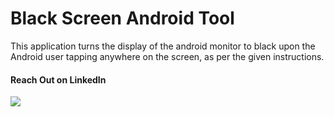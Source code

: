 # Black Screen Android Tool
This application turns the display of the android monitor to black upon the Android user tapping anywhere on the screen, as per the given instructions.

#### Reach Out on LinkedIn

![](https://raw.githubusercontent.com/msizimkhize/Black-Screen-Android-App/2a07b08e29d6da43cb9b195cbe40095aa0c0f7c9/IMG/68747470733a2f2f696d672e736869656c64732e696f2f62616467652f4c696e6b6564496e2d436f6e6e6563742d626c75653f7374796c653d666f722d7468652d6261646765266c6f676f3d6c696e6b6564696e.svg?token=AWMH6JFQHGYJLJBLP5HPCO3HXBIJ2)
